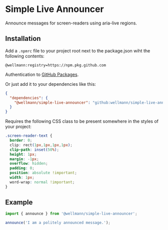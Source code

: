 # Simple Live Announcer

Announce messages for screen-readers using aria-live regions.

## Installation

Add a `.npmrc` file to your project root next to the package.json wiht the following contents:
```
@wellmann:registry=https://npm.pkg.github.com
```
Authentication to [GitHub Packages](https://docs.github.com/en/packages/working-with-a-github-packages-registry/working-with-the-npm-registry#authenticating-to-github-packages).

Or just add it to your dependencies like this:
```json
{
  "dependencies": {
    "@wellmann/simple-live-announcer": "github:wellmann/simple-live-announcer#v1.0.0"
  }
}
```

Requires the following CSS class to be present somewhere in the styles of your project:
```CSS
.screen-reader-text {
  border: 0;
  clip: rect(1px,1px,1px,1px);
  clip-path: inset(50%);
  height: 1px;
  margin: -1px;
  overflow: hidden;
  padding: 0;
  position: absolute !important;
  width: 1px;
  word-wrap: normal !important;
}
```

## Example

```js
import { announce } from '@wellmann/simple-live-announcer';

announce('I am a politely announced message.');
```